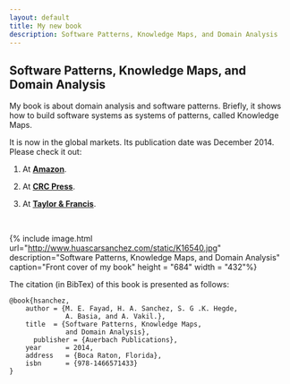 ```yaml
---
layout: default
title: My new book
description: Software Patterns, Knowledge Maps, and Domain Analysis
---
```


## Software Patterns, Knowledge Maps, and Domain Analysis

My book is about domain analysis and software patterns. Briefly, it shows how
to build software systems as systems of patterns, called Knowledge Maps.

It is now in the global markets. Its publication date was December 2014. Please
check it out:

1. At [**Amazon**](http://tinyurl.com/SoftwarePatterns).

2. At [**CRC Press**](http://www.crcpress.com/product/isbn/9781466571433).

3. At [**Taylor & Francis**](http://www.taylorandfrancis.com/books/details/9781466571433/).

</br>

{% include image.html url="http://www.huascarsanchez.com/static/K16540.jpg" description="Software Patterns, Knowledge Maps, and Domain Analysis" caption="Front cover of my book" height = "684" width = "432"%}

The citation (in BibTex) of this book is presented as follows:

	@book{hsanchez,
  		author = {M. E. Fayad, H. A. Sanchez, S. G .K. Hegde,
  		          A. Basia, and A. Vakil.},
  		title  = {Software Patterns, Knowledge Maps,
  		          and Domain Analysis},
		  publisher = {Auerbach Publications},
  		year      = 2014,
  		address   = {Boca Raton, Florida},
  		isbn      = {978-1466571433}
	}
